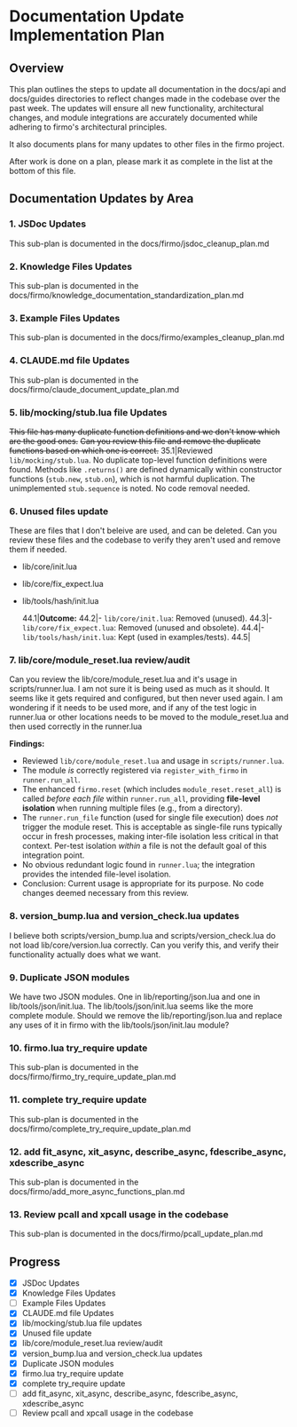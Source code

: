 # Documentation Update Implementation Plan

## Overview

This plan outlines the steps to update all documentation in the docs/api and docs/guides directories to reflect
changes made in the codebase over the past week. The updates will ensure all new functionality, architectural
changes, and module integrations are accurately documented while adhering to firmo's architectural principles.

It also documents plans for many updates to other files in the firmo project.

After work is done on a plan, please mark it as complete in the list at the bottom of this file.

## Documentation Updates by Area

### 1. JSDoc Updates

This sub-plan is documented in the docs/firmo/jsdoc_cleanup_plan.md

### 2. Knowledge Files Updates

This sub-plan is documented in the docs/firmo/knowledge_documentation_standardization_plan.md

### 3. Example Files Updates

This sub-plan is documented in the docs/firmo/examples_cleanup_plan.md

### 4. CLAUDE.md file Updates

This sub-plan is documented in the docs/firmo/claude_document_update_plan.md

### 5. lib/mocking/stub.lua file Updates

~~This file has many duplicate function definitions and we don't know which are the good ones.~~
~~Can you review this file and remove the duplicate functions based on which one is correct.~~
35.1|Reviewed `lib/mocking/stub.lua`. No duplicate top-level function definitions were found. Methods like `.returns()` are defined dynamically within constructor functions (`stub.new`, `stub.on`), which is not harmful duplication. The unimplemented `stub.sequence` is noted. No code removal needed.

### 6. Unused files update

These are files that I don't beleive are used, and can be deleted. Can you review these files and
the codebase to verify they aren't used and remove them if needed.

- lib/core/init.lua
- lib/core/fix_expect.lua
- lib/tools/hash/init.lua

  44.1|**Outcome:**
  44.2|- `lib/core/init.lua`: Removed (unused).
  44.3|- `lib/core/fix_expect.lua`: Removed (unused and obsolete).
  44.4|- `lib/tools/hash/init.lua`: Kept (used in examples/tests).
  44.5|

### 7. lib/core/module_reset.lua review/audit

Can you review the lib/core/module_reset.lua and it's usage in scripts/runner.lua. I am not sure it is
being used as much as it should. It seems like it gets required and configured, but then never used again.
I am wondering if it needs to be used more, and if any of the test logic in runner.lua or other locations
needs to be moved to the module_reset.lua and then used correctly in the runner.lua

**Findings:**

- Reviewed `lib/core/module_reset.lua` and usage in `scripts/runner.lua`.
- The module _is_ correctly registered via `register_with_firmo` in `runner.run_all`.
- The enhanced `firmo.reset` (which includes `module_reset.reset_all`) is called _before each file_ within `runner.run_all`, providing **file-level isolation** when running multiple files (e.g., from a directory).
- The `runner.run_file` function (used for single file execution) does _not_ trigger the module reset. This is acceptable as single-file runs typically occur in fresh processes, making inter-file isolation less critical in that context. Per-test isolation _within_ a file is not the default goal of this integration point.
- No obvious redundant logic found in `runner.lua`; the integration provides the intended file-level isolation.
- Conclusion: Current usage is appropriate for its purpose. No code changes deemed necessary from this review.

### 8. version_bump.lua and version_check.lua updates

I believe both scripts/version_bump.lua and scripts/version_check.lua do not load lib/core/version.lua correctly.
Can you verify this, and verify their functionality actually does what we want.

### 9. Duplicate JSON modules

We have two JSON modules. One in lib/reporting/json.lua and one in lib/tools/json/init.lua.
The lib/tools/json/init.lua seems like the more complete module. Should we remove the
lib/reporting/json.lua and replace any uses of it in firmo with the lib/tools/json/init.lau module?

### 10. firmo.lua try_require update

This sub-plan is documented in the docs/firmo/firmo_try_require_update_plan.md

### 11. complete try_require update

This sub-plan is documented in the docs/firmo/complete_try_require_update_plan.md

### 12. add fit_async, xit_async, describe_async, fdescribe_async, xdescribe_async

This sub-plan is documented in the docs/firmo/add_more_async_functions_plan.md

### 13. Review pcall and xpcall usage in the codebase

This sub-plan is documented in the docs/firmo/pcall_update_plan.md

## Progress

- [x] JSDoc Updates
- [x] Knowledge Files Updates
- [ ] Example Files Updates
- [x] CLAUDE.md file Updates
- [x] lib/mocking/stub.lua file updates
- [x] Unused file update
- [x] lib/core/module_reset.lua review/audit
- [x] version_bump.lua and version_check.lua updates
- [x] Duplicate JSON modules
- [x] firmo.lua try_require update
- [x] complete try_require update
- [ ] add fit_async, xit_async, describe_async, fdescribe_async, xdescribe_async
- [ ] Review pcall and xpcall usage in the codebase
